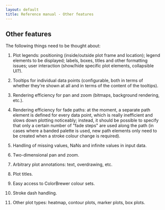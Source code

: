 ```yaml
---
layout: default
title: Reference manual - Other features
---
```


## Other features

The following things need to be thought about:

1. Plot legends: positioning (inside/outside plot frame and location);
legend elements to be displayed; labels, boxes, titles and other
formatting issues; user interaction (show/hide specific plot elements,
collapsible UI?).

2. Tooltips for individual data points (configurable, both in terms of
whether they're shown at all and in terms of the content of the
tooltips).

3. Rendering efficiency for pan and zoom (bitmaps, background
rendering, etc.).

4. Rendering efficiency for fade paths: at the moment, a separate path
element is defined for every data point, which is really inefficient
and slows down plotting noticeably; instead, it should be possible to
specify that only a certain number of "fade steps" are used along
the path (in cases where a banded palette is used, new path elements
only need to be created when a stroke colour change is required).

5. Handling of missing values, NaNs and infinite values in input data.

6. Two-dimensional pan and zoom.

7. Arbitrary plot annotations: text, overdrawing, etc.

8. Plot titles.

9. Easy access to ColorBrewer colour sets.

10. Stroke dash handling.

11. Other plot types: heatmap, contour plots, marker plots, box plots.
